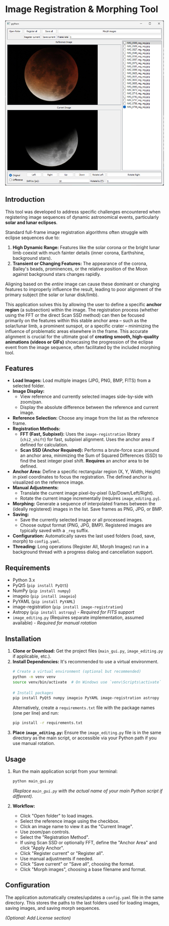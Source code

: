 # Image Registration & Morphing Tool

![Snapshot](https://github.com/stone17/astro_aligner/blob/main/snapshot.png?raw=true)

## Introduction

This tool was developed to address specific challenges encountered when registering image sequences of dynamic astronomical events, particularly **solar and lunar eclipses**.

Standard full-frame image registration algorithms often struggle with eclipse sequences due to:

1.  **High Dynamic Range:** Features like the solar corona or the bright lunar limb coexist with much fainter details (inner corona, Earthshine, background stars).
2.  **Transient or Changing Features:** The appearance of the corona, Bailey's beads, prominences, or the relative position of the Moon against background stars changes rapidly.

Aligning based on the *entire* image can cause these dominant or changing features to improperly influence the result, leading to poor alignment of the primary subject (the solar or lunar disk/limb).

This application solves this by allowing the user to define a specific **anchor region** (a subsection) within the image. The registration process (whether using the FFT or the direct Scan SSD method) can then be focused primarily on the features within this stable anchor area – such as the solar/lunar limb, a prominent sunspot, or a specific crater – minimizing the influence of problematic areas elsewhere in the frame. This accurate alignment is crucial for the ultimate goal of **creating smooth, high-quality animations (videos or GIFs)** showcasing the progression of the eclipse event from the image sequence, often facilitated by the included morphing tool.

## Features

* **Load Images:** Load multiple images (JPG, PNG, BMP, FITS) from a selected folder.
* **Image Display:**
    * View reference and currently selected images side-by-side with zoom/pan.
    * Display the absolute difference between the reference and current image.
* **Reference Selection:** Choose any image from the list as the reference frame.
* **Registration Methods:**
    * **FFT (Fast, Subpixel):** Uses the `image-registration` library (`chi2_shift`) for fast, subpixel alignment. Uses the anchor area if defined for calculation.
    * **Scan SSD (Anchor Required):** Performs a brute-force scan around an anchor area, minimizing the Sum of Squared Differences (SSD) to find the best integer pixel shift. **Requires** an anchor area to be defined.
* **Anchor Area:** Define a specific rectangular region (X, Y, Width, Height) in pixel coordinates to focus the registration. The defined anchor is visualized on the reference image.
* **Manual Adjustments:**
    * Translate the current image pixel-by-pixel (Up/Down/Left/Right).
    * Rotate the current image incrementally (requires `image_editing.py`).
* **Morphing:** Generate a sequence of interpolated frames between the (ideally registered) images in the list. Save frames as PNG, JPG, or BMP.
* **Saving:**
    * Save the currently selected image or all processed images.
    * Choose output format (PNG, JPG, BMP). Registered images are typically saved with a `_reg` suffix.
* **Configuration:** Automatically saves the last used folders (load, save, morph) to `config.yaml`.
* **Threading:** Long operations (Register All, Morph Images) run in a background thread with a progress dialog and cancellation support.

## Requirements

* Python 3.x
* PyQt5 (`pip install PyQt5`)
* NumPy (`pip install numpy`)
* imageio (`pip install imageio`)
* PyYAML (`pip install PyYAML`)
* image-registration (`pip install image-registration`)
* Astropy (`pip install astropy`) - *Required for FITS support*
* `image_editing.py` (Requires separate implementation, assumed available) - *Required for manual rotation*

## Installation

1.  **Clone or Download:** Get the project files (`main_gui.py`, `image_editing.py` if applicable, etc.).
2.  **Install Dependencies:** It's recommended to use a virtual environment.
    ```bash
    # Create a virtual environment (optional but recommended)
    python -m venv venv
    source venv/bin/activate  # On Windows use `venv\Scripts\activate`

    # Install packages
    pip install PyQt5 numpy imageio PyYAML image-registration astropy
    ```
    Alternatively, create a `requirements.txt` file with the package names (one per line) and run:
    ```bash
    pip install -r requirements.txt
    ```
3.  **Place `image_editing.py`:** Ensure the `image_editing.py` file is in the same directory as the main script, or accessible via your Python path if you use manual rotation.

## Usage

1.  Run the main application script from your terminal:
    ```bash
    python main_gui.py
    ```
    *(Replace `main_gui.py` with the actual name of your main Python script if different).*

2.  **Workflow:**
    * Click "Open folder" to load images.
    * Select the reference image using the checkbox.
    * Click an image name to view it as the "Current Image".
    * Use zoom/pan controls.
    * Select the "Registration Method".
    * If using Scan SSD or optionally FFT, define the "Anchor Area" and click "Apply Anchor".
    * Click "Register current" or "Register all".
    * Use manual adjustments if needed.
    * Click "Save current" or "Save all", choosing the format.
    * Click "Morph images", choosing a base filename and format.

## Configuration

The application automatically creates/updates a `config.yaml` file in the same directory. This stores the paths to the last folders used for loading images, saving images, and saving morph sequences.

*(Optional: Add License section)*